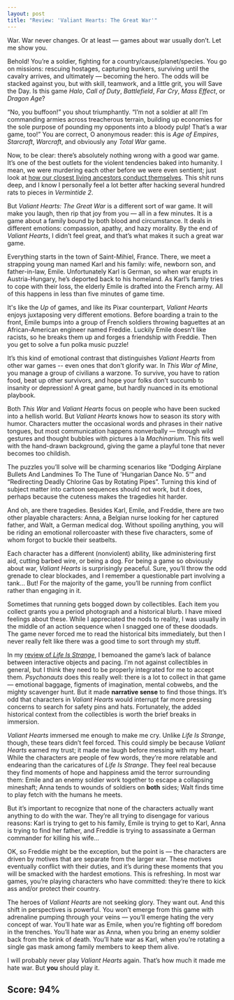 ```yaml
---
layout: post
title: "Review: 'Valiant Hearts: The Great War'"
---
```


War. War never changes. Or at least — games about war usually don’t. Let me show you.

Behold! You’re a soldier, fighting for a country/cause/planet/species. You go on missions: rescuing hostages, capturing bunkers, surviving until the cavalry arrives, and ultimately — becoming the hero. The odds will be stacked against you, but with skill, teamwork, and a little grit, you will Save the Day. Is this game _Halo_, _Call of Duty_, _Battlefield_, _Far Cry_, _Mass Effect_, or _Dragon Age_?

“No, you buffoon!” you shout triumphantly. “I’m not a soldier at all! I’m commanding armies across treacherous terrain, building up economies for the sole purpose of pounding my opponents into a bloody pulp! That’s a war game, too!” You are correct, O anonymous reader: this is _Age of Empires_, _Starcraft_, _Warcraft_, and obviously any _Total War_ game.

Now, to be clear: there’s absolutely nothing wrong with a good war game. It’s one of the best outlets for the violent tendencies baked into humanity. I mean, we were murdering each other before we were even sentient; just look at [how our closest living ancestors conduct themselves][killer-chimps]. This shit runs deep, and I know I personally feel a lot better after hacking several hundred rats to pieces in _Vermintide 2_.

But _Valiant Hearts: The Great War_ is a different sort of war game. It will make you laugh, then rip that joy from you — all in a few minutes. It is a game about a family bound by both blood and circumstance. It deals in different emotions: compassion, apathy, and hazy morality. By the end of _Valiant Hearts_, I didn’t feel great, and that’s what makes it such a great war game.

Everything starts in the town of Saint-Mihiel, France. There, we meet a strapping young man named Karl and his family: wife, newborn son, and father-in-law, Emile. Unfortunately Karl is German, so when war erupts in Austria-Hungary, he’s deported back to his homeland. As Karl’s family tries to cope with their loss, the elderly Emile is drafted into the French army. All of this happens in less than five minutes of game time.

It's like the _Up_ of games, and like its Pixar counterpart, _Valiant Hearts_ enjoys juxtaposing very different emotions. Before boarding a train to the front, Emile bumps into a group of French soldiers throwing baguettes at an African-American engineer named Freddie. Luckily Emile doesn’t like racists, so he breaks them up and forges a friendship with Freddie. Then you get to solve a fun polka music puzzle!

It’s this kind of emotional contrast that distinguishes _Valiant Hearts_ from other war games -- even ones that don't glorify war. In _This War of Mine_, you manage a group of civilians a warzone. To survive, you have to ration food, beat up other survivors, and hope your folks don’t succumb to insanity or depression! A great game, but hardly nuanced in its emotional playbook.

Both _This War_ and _Valiant Hearts_ focus on people who have been sucked into a hellish world. But _Valiant Hearts_ knows how to season its story with humor. Characters mutter the occasional words and phrases in their native tongues, but most communication happens nonverbally — through wild gestures and thought bubbles with pictures à la _Machinarium_. This fits well with the hand-drawn background, giving the game a playful tone that never becomes too childish.

The puzzles you’ll solve will be charming scenarios like “Dodging Airplane Bullets And Landmines To The Tune of 'Hungarian Dance No. 5'” and “Redirecting Deadly Chlorine Gas by Rotating Pipes”. Turning this kind of subject matter into cartoon sequences should not work, but it does, perhaps because the cuteness makes the tragedies hit harder.

And oh, are there tragedies. Besides Karl, Emile, and Freddie, there are two other playable characters: Anna, a Belgian nurse looking for her captured father, and Walt, a German medical dog. Without spoiling anything, you will be riding an emotional rollercoaster with these five characters, some of whom forgot to buckle their seatbelts.

Each character has a different (nonviolent) ability, like administering first aid, cutting barbed wire, or being a dog. For being a game so obviously about war, _Valiant Hearts_ is surprisingly peaceful. Sure, you’ll throw the odd grenade to clear blockades, and I remember a questionable part involving a tank… But! For the majority of the game, you’ll be running from conflict rather than engaging in it.

Sometimes that running gets bogged down by collectibles. Each item you collect grants you a period photograph and a historical blurb. I have mixed feelings about these. While I appreciated the nods to reality, I was usually in the middle of an action sequence when I snagged one of these doodads. The game never forced me to read the historical bits immediately, but then I never really felt like there was a good time to sort through my stuff.

In my [review of _Life Is Strange_][life-is-strange], I bemoaned the game’s lack of balance between interactive objects and pacing. I’m not against collectibles in general, but I think they need to be properly integrated for me to accept them. _Psychonauts_ does this really well: there is a lot to collect in that game — emotional baggage, figments of imagination, mental cobwebs, and the mighty scavenger hunt. But it made **narrative sense** to find those things. It’s odd that characters in _Valiant Hearts_ would interrupt far more pressing concerns to search for safety pins and hats. Fortunately, the added historical context from the collectibles is worth the brief breaks in immersion.

_Valiant Hearts_ immersed me enough to make me cry. Unlike _Life Is Strange_, though, these tears didn’t feel forced. This could simply be because _Valiant Hearts_ earned my trust; it made me laugh before messing with my heart. While the characters are people of few words, they’re more relatable and endearing than the caricatures of _Life Is Strange_. They feel real because they find moments of hope and happiness amid the terror surrounding them: Emile and an enemy soldier work together to escape a collapsing mineshaft; Anna tends to wounds of soldiers on **both** sides; Walt finds time to play fetch with the humans he meets.

But it’s important to recognize that none of the characters actually want anything to do with the war. They’re all trying to disengage for various reasons: Karl is trying to get to his family, Emile is trying to get to Karl, Anna is trying to find her father, and Freddie is trying to assassinate a German commander for killing his wife...

OK, so Freddie might be the exception, but the point is — the characters are driven by motives that are separate from the larger war. These motives eventually conflict with their duties, and it’s during these moments that you will be smacked with the hardest emotions. This is refreshing. In most war games, you’re playing characters who have committed: they’re there to kick ass and/or protect their country.

The heroes of _Valiant Hearts_ are not seeking glory. They want out. And this shift in perspectives is powerful. You won’t emerge from this game with adrenaline pumping through your veins — you’ll emerge hating the very concept of war. You’ll hate war as Emile, when you’re fighting off boredom in the trenches. You’ll hate war as Anna, when you bring an enemy soldier back from the brink of death. You’ll hate war as Karl, when you’re rotating a single gas mask among family members to keep them alive.

I will probably never play _Valiant Hearts_ again. That’s how much it made me hate war. But **you** should play it.

## Score: 94%

[killer-chimps]: https://www.seeker.com/killer-chimps-reveal-why-violence-persists-1769095666.html
[life-is-strange]: http://aleksharma.com/2018/07/09/life-is-strange.html
